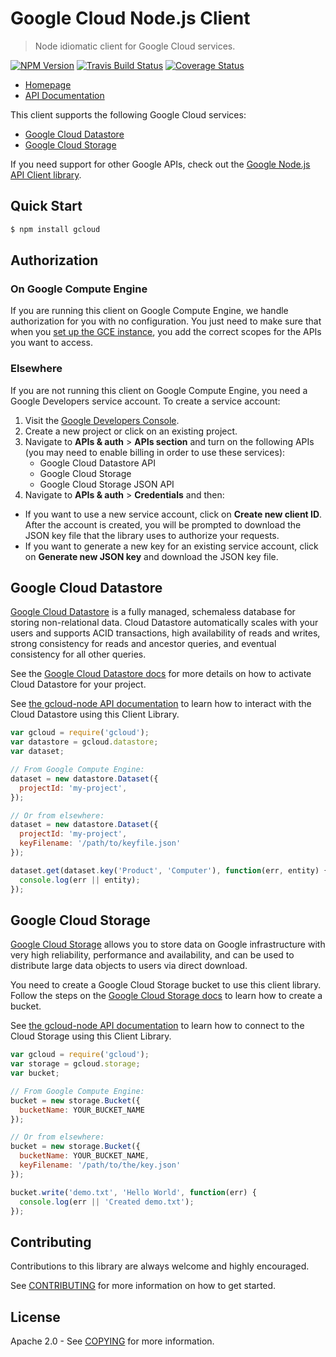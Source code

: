 # Google Cloud Node.js Client
> Node idiomatic client for Google Cloud services.

[![NPM Version](https://img.shields.io/npm/v/gcloud.svg)](https://www.npmjs.org/package/gcloud)
[![Travis Build Status](https://travis-ci.org/GoogleCloudPlatform/gcloud-node.svg)](https://travis-ci.org/GoogleCloudPlatform/gcloud-node/)
[![Coverage Status](https://img.shields.io/coveralls/GoogleCloudPlatform/gcloud-node.svg)](https://coveralls.io/r/GoogleCloudPlatform/gcloud-node?branch=master)

* [Homepage](https://googlecloudplatform.github.io/gcloud-node/)
* [API Documentation](https://googlecloudplatform.github.io/gcloud-node/#/docs)

This client supports the following Google Cloud services:

* [Google Cloud Datastore](https://cloud.google.com/products/cloud-datastore/)
* [Google Cloud Storage](https://cloud.google.com/products/cloud-storage/)

If you need support for other Google APIs, check out the [Google Node.js API Client library][googleapis].

## Quick Start

```sh
$ npm install gcloud
```

## Authorization

### On Google Compute Engine

If you are running this client on Google Compute Engine, we handle authorization for you with no configuration. You just need to make sure that when you [set up the GCE instance](https://developers.google.com/compute/docs/authentication#using), you add the correct scopes for the APIs you want to access.

### Elsewhere

If you are not running this client on Google Compute Engine, you need a Google Developers service account. To create a service account:

1. Visit the [Google Developers Console](https://console.developers.google.com/project).
2. Create a new project or click on an existing project.
3. Navigate to  **APIs & auth** > **APIs section** and turn on the following APIs (you may need to enable billing in order to use these services):
   * Google Cloud Datastore API
   * Google Cloud Storage
   * Google Cloud Storage JSON API
4. Navigate to **APIs & auth** >  **Credentials** and then:
  * If you want to use a new service account, click on **Create new client ID**. After the account is created, you will be prompted to download the JSON key file that the library uses to authorize your requests.
  * If you want to generate a new key for an existing service account, click on **Generate new JSON key** and download the JSON key file. 

## Google Cloud Datastore

[Google Cloud Datastore](https://developers.google.com/datastore/) is a fully managed, schemaless database for storing non-relational data. Cloud Datastore automatically scales with your users and supports ACID transactions, high availability of reads and writes, strong consistency for reads and ancestor queries, and eventual consistency for all other queries.

See the [Google Cloud Datastore docs](https://developers.google.com/datastore/docs/activate) for more details on how to activate Cloud Datastore for your project.

See [the gcloud-node API documentation](https://googlecloudplatform.github.io/gcloud-node/#/docs/datastore) to learn how to interact with the Cloud Datastore using this Client Library.

```js
var gcloud = require('gcloud');
var datastore = gcloud.datastore;
var dataset;

// From Google Compute Engine:
dataset = new datastore.Dataset({
  projectId: 'my-project',
});

// Or from elsewhere:
dataset = new datastore.Dataset({
  projectId: 'my-project',
  keyFilename: '/path/to/keyfile.json'
});

dataset.get(dataset.key('Product', 'Computer'), function(err, entity) {
  console.log(err || entity);
});
```

## Google Cloud Storage

[Google Cloud Storage](https://developers.google.com/storage/) allows you to store data on Google infrastructure with very high reliability, performance and availability, and can be used to distribute large data objects to users via direct download.

You need to create a Google Cloud Storage bucket to use this client library. Follow the steps on the [Google Cloud Storage docs](https://developers.google.com/storage/docs/cloud-console#_creatingbuckets) to learn how to create a bucket.

See [the gcloud-node API documentation](https://googlecloudplatform.github.io/gcloud-node/#/docs/storage) to learn how to connect to the Cloud Storage using this Client Library.

```js
var gcloud = require('gcloud');
var storage = gcloud.storage;
var bucket;

// From Google Compute Engine:
bucket = new storage.Bucket({
  bucketName: YOUR_BUCKET_NAME
});

// Or from elsewhere:
bucket = new storage.Bucket({
  bucketName: YOUR_BUCKET_NAME,
  keyFilename: '/path/to/the/key.json'
});

bucket.write('demo.txt', 'Hello World', function(err) {
  console.log(err || 'Created demo.txt');
});
```

## Contributing

Contributions to this library are always welcome and highly encouraged.

See [CONTRIBUTING](CONTRIBUTING.md) for more information on how to get started.

## License

Apache 2.0 - See [COPYING](COPYING) for more information.

[googleapis]: https://github.com/google/google-api-nodejs-client
